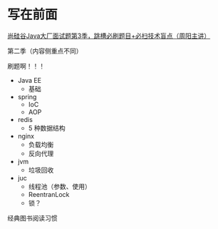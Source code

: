 

# 写在前面

[尚硅谷Java大厂面试题第3季，跳槽必刷题目+必扫技术盲点（周阳主讲）](https://www.bilibili.com/video/BV1Hy4y1B78T?spm_id_from=333.999.0.0)

第二季（内容侧重点不同）



刷题啊！！！



- Java EE
  - 基础
- spring
  - IoC
  - AOP
- redis
  - 5 种数据结构
- nginx
  - 负载均衡
  - 反向代理
- jvm
  - 垃圾回收
- juc
  - 线程池（参数、使用）
  - ReentranLock
  - 锁？





经典图书阅读习惯





















































